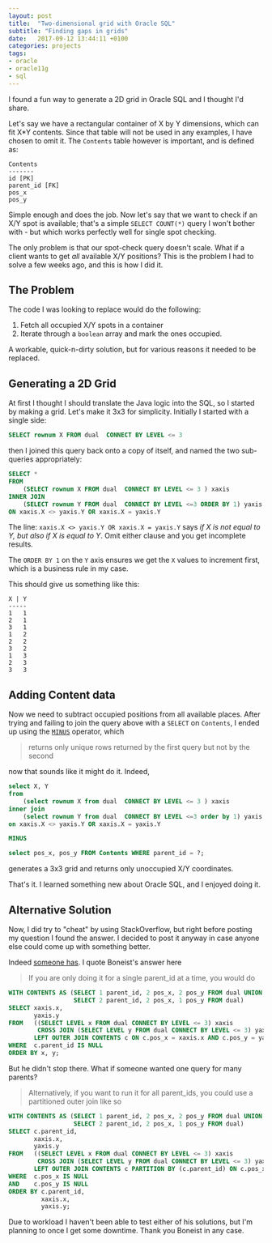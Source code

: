 ```yaml
---
layout: post
title:  "Two-dimensional grid with Oracle SQL"
subtitle: "Finding gaps in grids"
date:   2017-09-12 13:44:11 +0100
categories: projects
tags:
- oracle
- oracle11g
- sql
---
```



I found a fun way to generate a 2D grid in Oracle SQL and I thought I'd share.

Let's say we have a rectangular container of X by Y dimensions, which can fit X\*Y contents. Since that table will not be used
in any examples, I have chosen to omit it. The `Contents` table however is important, and is defined as:

```
Contents
-------
id [PK]
parent_id [FK]
pos_x
pos_y
```

Simple enough and does the job. Now let's say that we want to check if an X/Y spot is available; that's a simple `SELECT COUNT(*)` query
I won't bother with - but which works perfectly well for single spot checking.

The only problem is that our spot-check query doesn't scale. What if a client wants to get _all_ available X/Y positions? This is the problem
I had to solve a few weeks ago, and this is how I did it.


## The Problem

The code I was looking to replace would do the following:

1. Fetch all occupied X/Y spots in a container
1. Iterate through a `boolean` array and mark the ones occupied.

A workable, quick-n-dirty solution, but for various reasons it needed to be replaced.

## Generating a 2D Grid

At first I thought I should translate the Java logic into the SQL, so I started by making a grid. Let's make it 3x3 for simplicity.
Initially I started with a single side:

```sql
SELECT rownum X FROM dual  CONNECT BY LEVEL <= 3
```

then I joined this query back onto a copy of itself, and named the two sub-queries appropriately:

```sql
SELECT *
FROM 
    (SELECT rownum X FROM dual  CONNECT BY LEVEL <= 3 ) xaxis
INNER JOIN 
    (SELECT rownum Y FROM dual  CONNECT BY LEVEL <=3 ORDER BY 1) yaxis
ON xaxis.X <> yaxis.Y OR xaxis.X = yaxis.Y
```

The line: `xaxis.X <> yaxis.Y OR xaxis.X = yaxis.Y` says _if X is not equal to Y, but also if X is equal to Y_. Omit either clause
and you get incomplete results.

The `ORDER BY 1` on the `Y` axis ensures we get the `X` values to increment first, which is a business rule in my case.

This should give us something like this:

```
X | Y
-----
1   1
2   1
3   1
1   2
2   2
3   2
1   3
2   3
3   3
```


## Adding Content data

Now we need to subtract occupied positions from all available places. After trying and failing to join the query above with a
`SELECT` on `Contents`, I ended up using the [`MINUS`][minus-url] operator, which

> returns only unique rows returned by the first query but not by the second

now that sounds like it might do it. Indeed,

```sql
select X, Y
from 
    (select rownum X from dual  CONNECT BY LEVEL <= 3 ) xaxis
inner join 
    (select rownum Y from dual  CONNECT BY LEVEL <=3 order by 1) yaxis
on xaxis.X <> yaxis.Y OR xaxis.X = yaxis.Y

MINUS

select pos_x, pos_y FROM Contents WHERE parent_id = ?;

```

generates a 3x3 grid and returns only unoccupied X/Y coordinates.


That's it. I learned something new about Oracle SQL, and I enjoyed doing it.


## Alternative Solution

Now, I did try to "cheat" by using StackOverflow, but right before posting my question I found the answer. I decided to post
it anyway in case anyone else could come up with something better.

Indeed [someone has][so-answer]. I quote Boneist's answer here

> If you are only doing it for a single parent_id at a time, you would do

```sql
WITH CONTENTS AS (SELECT 1 parent_id, 2 pos_x, 2 pos_y FROM dual UNION ALL
                  SELECT 2 parent_id, 2 pos_x, 1 pos_y FROM dual)
SELECT xaxis.x,
       yaxis.y
FROM   ((SELECT LEVEL x FROM dual CONNECT BY LEVEL <= 3) xaxis
        CROSS JOIN (SELECT LEVEL y FROM dual CONNECT BY LEVEL <= 3) yaxis)
       LEFT OUTER JOIN CONTENTS c ON c.pos_x = xaxis.x AND c.pos_y = yaxis.y AND c.parent_id = 1
WHERE  c.parent_id IS NULL
ORDER BY x, y;
```

But he didn't stop there. What if someone wanted one query for many parents?

> Alternatively, if you want to run it for all parent_ids, you could use a partitioned outer join like so

```sql
WITH CONTENTS AS (SELECT 1 parent_id, 2 pos_x, 2 pos_y FROM dual UNION ALL
                  SELECT 2 parent_id, 2 pos_x, 1 pos_y FROM dual)
SELECT c.parent_id,
       xaxis.x,
       yaxis.y
FROM   ((SELECT LEVEL x FROM dual CONNECT BY LEVEL <= 3) xaxis
        CROSS JOIN (SELECT LEVEL y FROM dual CONNECT BY LEVEL <= 3) yaxis)
       LEFT OUTER JOIN CONTENTS c PARTITION BY (c.parent_id) ON c.pos_x = xaxis.x AND c.pos_y = yaxis.y
WHERE  c.pos_x IS NULL
AND    c.pos_y IS NULL
ORDER BY c.parent_id,
         xaxis.x,
         yaxis.y;
```

Due to workload I haven't been able to test either of his solutions, but I'm planning to once I get some downtime.
Thank you Boneist in any case.

[so-answer]: https://stackoverflow.com/a/46001956/2194007
[minus-url]: https://docs.oracle.com/cd/B19306_01/server.102/b14200/queries004.htm